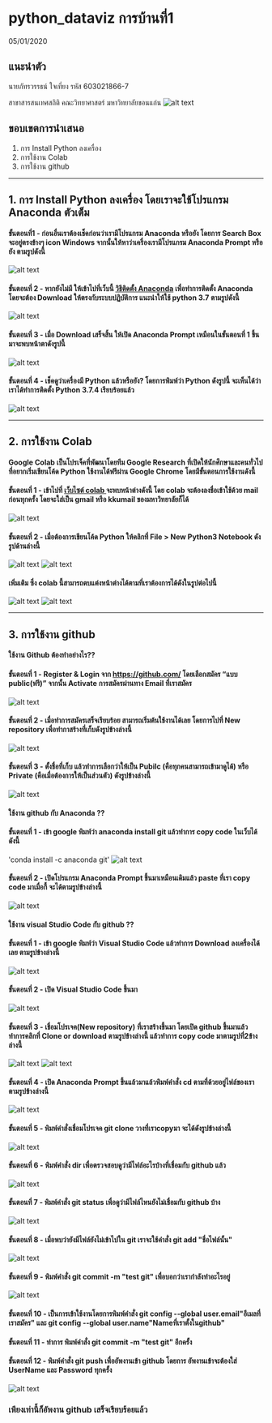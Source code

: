 # python_dataviz การบ้านที่1
05/01/2020
## แนะนำตัว
นายภัทรวรรธน์ ใจเที่ยง รหัส 603021866-7

สาขาสารสนเทศสถิติ คณะวิทยาศาสตร์ มหาวิทยาลัยขอนแก่น
![alt text](name.jpg)

## ขอบเขตการนำเสนอ
 1. การ Install Python ลงเครื่อง 
 2. การใช้งาน Colab
 3. การใช้งาน github
 ______________________________________

## 1. การ Install Python ลงเครื่อง โดยเราจะใช้โปรแกรม Anaconda ตัวเต็ม
#### ขั้นตอนที่1 - ก่อนอื่นเราต้องเช็คก่อนว่าเรามีโปรแกรม Anaconda หรือยัง โดยการ Search Box จะอยู่ตรงข้างๆ icon Windows จากนั้นให้หาว่าเครื่องเรามีโปรแกรม Anaconda Prompt หรือยัง ตามรูปดังนี้
![alt text](a.png)
#### ขั้นตอนที่ 2 - หากยังไม่มี ให้เข้าไปที่เว็บนี้ [วิธีติดตั้ง Anaconda](https://medium.com/@saichonjaiyen/%E0%B8%81%E0%B8%B2%E0%B8%A3%E0%B8%95%E0%B8%B4%E0%B8%94%E0%B8%95%E0%B8%B1%E0%B9%89%E0%B8%87-anaconda-%E0%B8%9A%E0%B8%99-windows-4dbf02068792/) เพื่อทำการติดตั้ง Anaconda โดยจะต้อง Download ให้ตรงกับระบบปฏิบัติการ แนะนำให้ใช้ python 3.7 ตามรูปดังนี้
![alt text](b.png) 
#### ขั้นตอนที่ 3 - เมื่อ Download เสร็จสิ้น ให้เปิด Anaconda Prompt เหมือนในขั้นตอนที่ 1 ขึ้นมาจะพบหน้าตาดังรูปนี้
![alt text](c.png)
#### ขั้นตอนที่ 4 - เช็คดูว่าเครื่องมี Python แล้วหรือยัง? โดยการพิมพ์ว่า Python ดังรูปนี้ จะเห็นได้ว่าเราได้ทำการติดตั้ง Python 3.7.4 เรียบร้อยแล้ว
![alt text](d.png)
_______________________________________

## 2. การใช้งาน Colab
#### Google Colab เป็นโปรเจ็คที่พัฒนาโดยทีม Google Research ที่เปิดให้นักศึกษาและคนทั่วไปที่อยากเริ่มเขียนโค้ด Python ใช้งานได้ฟรีผ่าน Google Chrome โดยมีขั้นตอนการใช้งานดังนี้
#### ขั้นตอนที่ 1 - เข้าไปที่ [เว็บไซต์ colab ](https://colab.research.google.com) จะพบหน้าต่างดังนี้ โดย colab จะต้องลงชื่อเข้าใช้ด้วย mail ก่อนทุกครั้ง โดยจะใส่เป็น gmail หรือ kkumail ของมหาวิทยาลัยก็ได้
![alt text](aa.jpg)
#### ขั้นตอนที่ 2 - เมื่อต้องการเขียนโค้ด Python ให้คลิกที่ File > New Python3 Notebook ดังรูปด้านล่างนี้
![alt text](ab.jpg)
![alt text](ac.jpg)
#### เพิ่มเติม ซึ่ง colab นี้สามารถตบแต่งหน้าต่างได้ตามที่เราต้องการได้ดังในรูปต่อไปนี้
![alt text](ad.jpg)
![alt text](ae.jpg)
________________________________

## 3. การใช้งาน github
#### ใช้งาน Github ต้องทำอย่างไร??
#### ขั้นตอนที่ 1 - Register & Login จาก https://github.com/ โดยเลือกสมัคร “แบบ public(ฟรี)” จากนั้น Activate การสมัครผ่านทาง Email ที่เราสมัคร
![alt text](1.jpg)
#### ขั้นตอนที่ 2 - เมื่อทำการสมัครเสร็จเรียบร้อย สามารถเริ่มต้นใช้งานได้เลย โดยการไปที่ New repository เพื่อทำกาสร้างที่เก็บดังรูปข้างล่างนี้
![alt text](11.jpg)
#### ขั้นตอนที่ 3 - ตั้งชื่อที่เก็บ แล้วทำการเลือกว่าให้เป็น Pubilc (คือทุกคนสามารถเข้ามาดูได้) หรือ Private (คือเมื่อต้องการให้เป็นส่วนตัว) ดังรูปข้างล่างนี้
![alt text](12.jpg)
#### ใช้งาน github กับ Anaconda ??
#### ขั้นตอนที่ 1 - เข้า google พิมพ์ว่า anaconda install git แล้วทำการ copy code ในเว็บได้ดังนี้ 
'conda install -c anaconda git'
![alt text](13.jpg)
#### ขั้นตอนที่ 2 - เปิดโปรแกรม Anaconda Prompt ขึ้นมาเหมือนเดิมแล้ว paste ที่เรา copy code มาเมื่อกี้ จะได้ตามรูปข้างล่างนี้
![alt text](14.jpg)
#### ใช้งาน visual Studio Code กับ github ??
#### ขั้นตอนที่ 1 - เข้า google พิมพ์ว่า Visual Studio Code แล้วทำการ Download ลงเครื่องได้เลย ตามรูปข้างล่างนี้
![alt text](15.jpg)
#### ขั้นตอนที่ 2 - เปิด Visual Studio Code ขึ้นมา
![alt text](16.jpg)
#### ขั้นตอนที่ 3 - เชื่อมโปรเจค(New repository) ที่เราสร้างขึ้นมา โดยเปิด github ขึ้นมาแล้วทำการคลิกที่ Clone or download ตามรูปข้างล่างนี้ แล้วทำการ copy code มาตามรูปที่2ข้างล่างนี้
![alt text](17.jpg)
![alt text](18.jpg)
#### ขั้นตอนที่ 4 - เปิด Anaconda Prompt ขึ้นแล้วมาแล้วพิมพ์คำสั่ง cd ตามที่ด้วยอยู่ไฟล์ของเรา ตามรูปข้างล่างนี้
![alt text](22.jpg)
#### ขั้นตอนที่ 5 - พิมพ์คำสั่งเชื่อมโปรเจค git clone วางที่เราcopyมา จะได้ดังรูปข้างล่างนี้ 
![alt text](19.jpg)
#### ขั้นตอนที่ 6 - พิมพ์คำสั่ง dir เพื่อตรวจสอบดูว่ามีไฟล์อะไรบ้างที่เชื่อมกับ github แล้ว
![alt text](23.jpg)
#### ขั้นตอนที่ 7 - พิมพ์คำสั่ง git status เพื่อดูว่ามีไฟล์ไหนยังไม่เชื่อมกับ github บ้าง
![alt text](24.jpg)
#### ขั้นตอนที่ 8 - เมื่อพบว่ายังมีไฟล์ยังไม่เข้าไปใน git เราจะใช้คำสั่ง git add "ชื่อไฟล์นั้น"
![alt text](25.jpg)
#### ขั้นตอนที่ 9 - พิมพ์คำสั่ง git commit -m "test git" เพื่อบอกว่าเรากำลังทำอะไรอยู่
![alt text](26.jpg)
#### ขั้นตอนที่ 10 - เป็นการเข้าใช้งานโดยการพิมพ์คำสั่ง git config --global user.email"อีเมลที่เราสมัคร" และ git config --global user.name"Nameที่เราตั้งในgithub"
#### ขั้นตอนที่ 11 - ทำการ พิมพ์คำสั่ง git commit -m "test git" อีกครั้ง
#### ขั้นตอนที่ 12 - พิมพ์คำสั่ง git push เพื่ออัพงานเข้า github โดยการ อัพงานเข้าจะต้องใส่ UserName และ Password ทุกครั้ง
![alt text](27.jpg)

### เพียงเท่านี้ก็อัพงาน github เสร็จเรียบร้อยแล้ว

